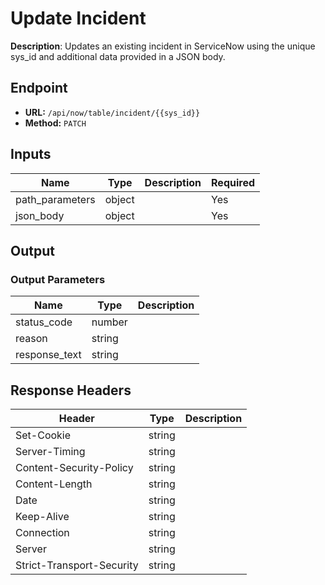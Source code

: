# Update Incident

**Description**: Updates an existing incident in ServiceNow using the unique sys_id and additional data provided in a JSON body.

## Endpoint

- **URL:** `/api/now/table/incident/{{sys_id}}`
- **Method:** `PATCH`
## Inputs

| Name | Type | Description | Required |
|------|------|-------------|----------|
| path_parameters | object |  | Yes |
| json_body | object |  | Yes |
## Output

### Output Parameters

| Name | Type | Description |
|------|------|-------------|
| status_code | number |  |
| reason | string |  |
| response_text | string |  |
## Response Headers

| Header | Type | Description |
|--------|------|-------------|
| Set-Cookie | string |  |
| Server-Timing | string |  |
| Content-Security-Policy | string |  |
| Content-Length | string |  |
| Date | string |  |
| Keep-Alive | string |  |
| Connection | string |  |
| Server | string |  |
| Strict-Transport-Security | string |  |